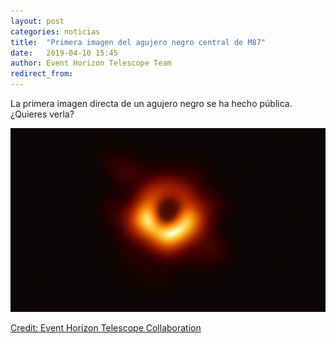 ```yaml
---
layout: post
categories: noticias
title:  "Primera imagen del agujero negro central de M87"
date:   2019-04-10 15:45
author: Event Horizon Telescope Team
redirect_from:
---
```


<div>
  La primera imagen directa de un agujero negro se ha hecho pública. ¿Quieres verla?
</div>

**![image](/img/blog/2019-04-10-EHT/bh-m87.jpg)**

<p style="text-align: justify"><a href="https://eventhorizontelescope.org/">Credit: Event Horizon Telescope Collaboration</a></p>

